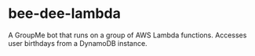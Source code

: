 # bee-dee-lambda
A GroupMe bot that runs on a group of AWS Lambda functions. Accesses user birthdays from a DynamoDB instance.
